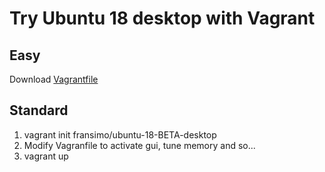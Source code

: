 # Try Ubuntu 18 desktop with Vagrant 

## Easy
Download [Vagrantfile](Vagrantfile)

## Standard
1. vagrant init fransimo/ubuntu-18-BETA-desktop
2. Modify Vagranfile to activate gui, tune memory and so...
3. vagrant up